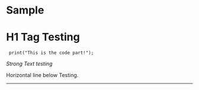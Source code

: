 # Sample

# H1 Tag Testing

```
 print("This is the code part!");
```

*Strong Text testing*


Horizontal line below Testing. 

----


